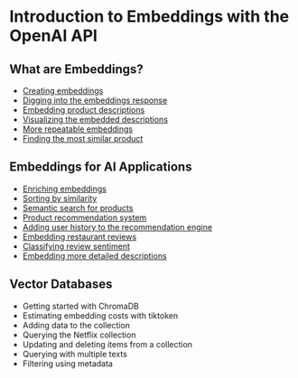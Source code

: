 # Introduction to Embeddings with the OpenAI API

## What are Embeddings?

- [Creating embeddings](creating_embeddings.py)
- [Digging into the embeddings response](digging_into_the_embeddings_response.py)
- [Embedding product descriptions](embedding_product_descriptions.py)
- [Visualizing the embedded descriptions](visualizing_the_embedded_descriptions.py)
- [More repeatable embeddings](more_repeatable_embeddings.py)
- [Finding the most similar product](finding_the_most_similar_product.py)

## Embeddings for AI Applications

- [Enriching embeddings](enriching_embeddings.py)
- [Sorting by similarity](sorting_by_similarity.py)
- [Semantic search for products](semantic_search_for_products.py )
- [Product recommendation system](product_recommendation_system.py )
- [Adding user history to the recommendation engine](adding_data_to_the_collection.py)
- [Embedding restaurant reviews](embedding_restaurant_reviews.py)
- [Classifying review sentiment](classifying_review_sentiment.py)
- [Embedding more detailed descriptions](embedding_more_detailed_descriptions.py)


## Vector Databases

- Getting started with ChromaDB
- Estimating embedding costs with tiktoken
- Adding data to the collection
- Querying the Netflix collection
- Updating and deleting items from a collection
- Querying with multiple texts
- Filtering using metadata

